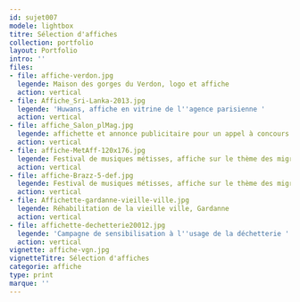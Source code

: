 ```yaml
---
id: sujet007
modele: lightbox
titre: Sélection d'affiches
collection: portfolio
layout: Portfolio
intro: ''
files:
- file: affiche-verdon.jpg
  legende: Maison des gorges du Verdon, logo et affiche
  action: vertical
- file: Affiche_Sri-Lanka-2013.jpg
  legende: 'Huwans, affiche en vitrine de l''agence parisienne '
  action: vertical
- file: affiche_Salon_plMag.jpg
  legende: affichette et annonce publicitaire pour un appel à concours
  action: vertical
- file: affiche-MetAff-120x176.jpg
  legende: Festival de musiques métisses, affiche sur le thème des migrances
  action: vertical
- file: affiche-Brazz-5-def.jpg
  legende: Festival de musiques métisses, affiche sur le thème des migrances
  action: vertical
- file: Affichette-gardanne-vieille-ville.jpg
  legende: Réhabilitation de la vieille ville, Gardanne
  action: vertical
- file: affichette-dechetterie20012.jpg
  legende: 'Campagne de sensibilisation à l''usage de la déchetterie '
  action: vertical
vignette: affiche-vgn.jpg
vignetteTitre: Sélection d'affiches
categorie: affiche
type: print
marque: ''
---
```

